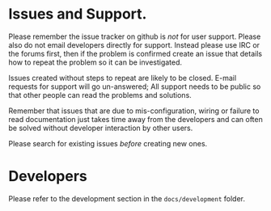 # Issues and Support.

Please remember the issue tracker on github is _not_ for user support.  Please also do not email developers directly for support.  Instead please use IRC or the forums first, then if the problem is confirmed create an issue that details how to repeat the problem so it can be investigated.

Issues created without steps to repeat are likely to be closed.  E-mail requests for support will go un-answered; All support needs to be public so that other people can read the problems and solutions.

Remember that issues that are due to mis-configuration, wiring or failure to read documentation just takes time away from the developers and can often be solved without developer interaction by other users.

Please search for existing issues *before* creating new ones.

# Developers

Please refer to the development section in the `docs/development` folder.
